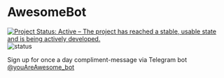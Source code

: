 # AwesomeBot

[![Project Status: Active – The project has reached a stable, usable state and is being actively developed.](https://www.repostatus.org/badges/latest/active.svg)](https://www.repostatus.org/#active)
![status](https://github.com/y-popov/awesome_bot/actions/workflows/deploy.yml/badge.svg)

Sign up for once a day compliment-message via Telegram bot [@youAreAwesome_bot](https://t.me/youAreAwesome_bot)
